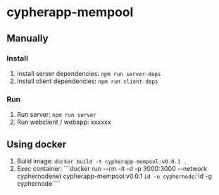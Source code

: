 
# cypherapp-mempool

## Manually
### Install

1. Install server dependencies: ```npm run server-deps```
2. Install client dependencies: ```npm run client-deps```

### Run

1. Run server: ```npm run server```
2. Run webclient / webapp: xxxxxx

## Using docker

1. Build image: ```docker build -t cypherapp-mempool:v0.0.1 .```
2. Exec container: ```docker run --rm -it -d -p 3000:3000 --network cyphernodenet cypherapp-mempool:v0.0.1 `id -u cyphernode`:`id -g cyphernode````